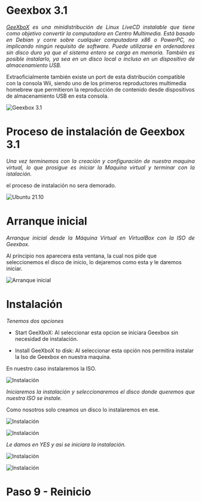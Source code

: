 # <b>Geexbox 3.1</b>

<cite style="display:block; text-align: justify">[GeeXboX][1_0] es una minidistribución de Linux LiveCD instalable que tiene como objetivo convertir la computadora en Centro Multimedia. Está basado en Debian y corre sobre cualquier computadora x86 o PowerPC, no implicando ningún requisito de software. Puede utilizarse en ordenadores sin disco duro ya que el sistema entero se carga en memoria. También es posible instalarlo, ya sea en un disco local o incluso en un dispositivo de almacenamiento USB.

Extraoficialmente también existe un port de esta distribución compatible con la consola Wii, siendo uno de los primeros reproductores multimedia homebrew que permitieron la reproducción de contenido desde dispositivos de almacenamiento USB en esta consola.</cite>

[1_0]:https://es.wikipedia.org/wiki/GeeXboX


![Geexbox 3.1](img_Geexbox/img01.jpg) 

# <b>Proceso de instalación de Geexbox 3.1</b>

<cite style="display:block; text-align: justify">Una vez terminemos con la creación y configuración de nuestra maquina virtual, lo que prosigue es iniciar la Maquina virtual y terminar con la istalación.

el proceso de instalación no sera demorado.</cite>

![Ubuntu 21.10](img_Geexbox/img02.jpg) 

# <b>Arranque inicial </b>

<cite style="display:block; text-align: justify">Arranque inicial desde la Máquina Virtual en VirtualBox con la ISO de Geexbox.

Al principio nos aparecera esta ventana, la cual nos pide que seleccionemos el disco de inicio, lo dejaremos como esta y le daremos iniciar. </cite>

![Arranque inicial](img_Geexbox/img03.jpg) 

# <b>Instalación</b>

<cite style="display:block; text-align: justify">Tenemos dos opciones

* Start GeeXboX: Al seleccionar esta opcion se iniciara Geexbox sin necesidad de instalación.


* Install GeeXboX to disk: Al seleccionar esta opción nos permitira instalar la Iso de Geexbox en nuestra maquina.

En nuestro caso instalaremos la ISO.</cite>

![Instalación](img_Geexbox/img04.jpg) 

<cite style="display:block; text-align: justify">Iniciaremos la instalación y seleccionaremos el disco donde queremos que nuestra ISO se instale.

Como nosotros solo creamos un disco lo instalaremos en ese.</cite>

![Instalación](img_Geexbox/img05.jpg) 

![Instalación](img_Geexbox/img06.jpg) 

<cite style="display:block; text-align: justify">Le damos en YES y asi se iniciara la instalación.</cite>

![Instalación](img_Geexbox/img07.jpg)

![Instalación](img_Geexbox/img08.jpg)

# <b>Paso 9 - Reinicio</b>
